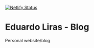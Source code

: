 [![Netlify Status](https://api.netlify.com/api/v1/badges/aa875fb8-bc76-4b6b-829b-521fa62156bb/deploy-status)](https://app.netlify.com/sites/eduardolira/deploys)
# Eduardo Liras - Blog

Personal website/blog
